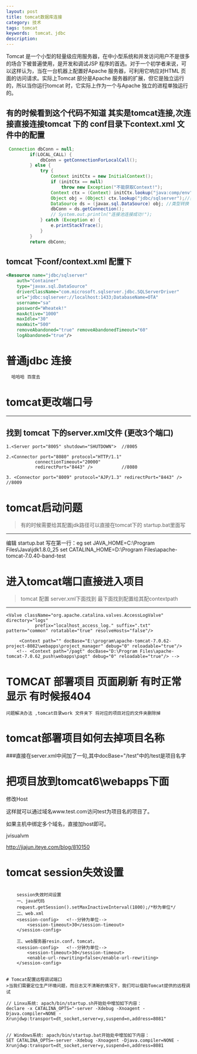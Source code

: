 ```yaml
---
layout: post
title: tomcat数据库连接
category: 技术
tags: tomcat
keywords:  tomcat、jdbc
description: 
---
```



Tomcat 是一个小型的轻量级应用服务器，在中小型系统和并发访问用户不是很多的场合下被普遍使用，是开发和调试JSP 程序的首选。对于一个初学者来说，可以这样认为，当在一台机器上配置好Apache 服务器，可利用它响应对HTML 页面的访问请求。实际上Tomcat 部分是Apache 服务器的扩展，但它是独立运行的，所以当你运行tomcat 时，它实际上作为一个与Apache 独立的进程单独运行的。







## 有的时候看到这个代码不知道 其实是tomcat连接,次连接直接连接tomcat 下的   conf目录下context.xml 文件中的配置

```java
 Connection dbConn = null;
		 if(LOCAL_CALL) {
			 dbConn = getConnectionForLocalCall();
		 } else {
			 try {
				 Context initCtx = new InitialContext();
				 if (initCtx == null)
					 throw new Exception("不能获取Context!");
				 Context ctx = (Context) initCtx.lookup("java:comp/env");
				 Object obj = (Object) ctx.lookup("jdbc/sqlserver");//获取连接池对象
				 DataSource ds = (javax.sql.DataSource) obj; //类型转换
				 dbConn = ds.getConnection();
				 // System.out.println("连接池连接成功!");
			 } catch (Exception e) {
				 e.printStackTrace();
			 }
		 }
		 return dbConn;
```

## tomcat 下conf/context.xml 配置下
```xml 
<Resource name="jdbc/sqlserver" 
	auth="Container" 
	type="javax.sql.DataSource" 
	driverClassName="com.microsoft.sqlserver.jdbc.SQLServerDriver" 
	url="jdbc:sqlserver://localhost:1433;DatabaseName=OTA" 
	username="sa" 
	password="Wheatek!"
	maxActive="1000" 
	maxIdle="30" 
	maxWait="500"
	removeAbandoned="true" removeAbandonedTimeout="60" 
	logAbandoned="true"/>
```


# 普通jdbc 连接

```JAVA
  哈哈哈 百度去

```


# tomcat更改端口号 

-------
## 找到 tomcat 下的server.xml文件 (更改3个端口)
	1.<Server port="8005" shutdown="SHUTDOWN">	//8005

	2.<Connector port="8080" protocol="HTTP/1.1"
	           connectionTimeout="20000"
	           redirectPort="8443" /> 			//8080
	           
	3. <Connector port="8009" protocol="AJP/1.3" redirectPort="8443" /> //8009 


# tomcat启动问题
> 有的时候需要给其配置jdk路径可以直接在tomcat下的 	startup.bat里面写


-------
编辑 startup.bat
写在第一行：eg
set JAVA_HOME=C:\Program Files\Java\jdk1.8.0_25 
set CATALINA_HOME=D:\Program Files\apache-tomcat-7.0.40-band-test
​    


# 进入tomcat端口直接进入项目   
> tomcat 配置  server.xml下面找到   最下面找到配置给其配contextpath

----------
	<Valve className="org.apache.catalina.valves.AccessLogValve" directory="logs"  
	           prefix="localhost_access_log." suffix=".txt" pattern="common" rotatable="true" resolveHosts="false"/>
		 
		 <Context path="" docBase="E:\program\apache-tomcat-7.0.62-project-8082\webapps\project_manager" debug="0" reloadable="true"/>	
		<!-- <Context path="/pagt" docBase="D:\Program Files\apache-tomcat-7.0.62_push\webapps\pagt" debug="0" reloadable="true"/> -->

# TOMCAT 部署项目 页面刷新 有时正常显示 有时候报404 
	问题解决办法 ,tomcat目录work 文件夹下 将对应的项目对应的文件夹删除掉

# tomcat部署项目如何去掉项目名称

###直接在server.xml中<Host></Host>间加了一句<Context path="" docBase="/fts" debug="0" reloadable="true"/>,其中docBase="/test"中的/test是项目名字



# 把项目放到tomcat6\webapps下面

修改Host

<Host name="www.test.com"  debug="0" appBase="webapps" unpackWARs="true" autoDeploy="true" xmlValidation="false" xmlNamespaceAware="false"> 

<Context path="/" docBase="/test"  debug="0" reloadable="true"></Context> 

</Host> 

这样就可以通过域名www.test.com访问test为项目名的项目了。

如果主机中绑定多个域名，直接加host即可。


jvisualvm

http://jiajun.iteye.com/blog/810150


# tomcat session失效设置
```

	session失效时间设置  
	一、java代码  
	request.getSession().setMaxInactiveInterval(1800);/*秒为单位*/    
	二、web.xml  
	<session-config>   <!--分钟为单位-->  
	    <session-timeout>30</session-timeout>  
	</session-config>  
	  
	三、web服务器resin.conf，tomcat，  
	<session-config>   <!--分钟为单位-->  
	    <session-timeout>30</session-timeout>  
	    <enable-url-rewriting>false</enable-url-rewriting>  
	</session-config>  
	
	
# Tomcat配置远程调试端口
>当我们需要定位生产环境问题，而日志又不清晰的情况下，我们可以借助Tomcat提供的远程调试

``` 
	// Linxu系统: apach/bin/startup.sh开始处中增加如下内容： 
	declare -x CATALINA_OPTS="-server -Xdebug -Xnoagent -Djava.compiler=NONE -Xrunjdwp:transport=dt_socket,server=y,suspend=n,address=8081"


	// Windows系统: apach/bin/startup.bat开始处中增加如下内容：
	SET CATALINA_OPTS=-server -Xdebug -Xnoagent -Djava.compiler=NONE -Xrunjdwp:transport=dt_socket,server=y,suspend=n,address=8081
```